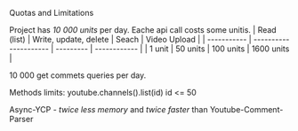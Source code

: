Quotas and Limitations

Project has *10 000 units* per day.
Eache api call costs some unitis.
| Read (list) | Write, update, delete | Seach     | Video Upload |
| ----------- | --------------------- | --------- | ------------ |
| 1 unit      | 50 units              | 100 units | 1600 units   |

10 000 get commets queries per day.


Methods limits:
youtube.channels().list(id) id <= 50


Async-YCP - *twice less memory* and *twice faster*
than Youtube-Comment-Parser